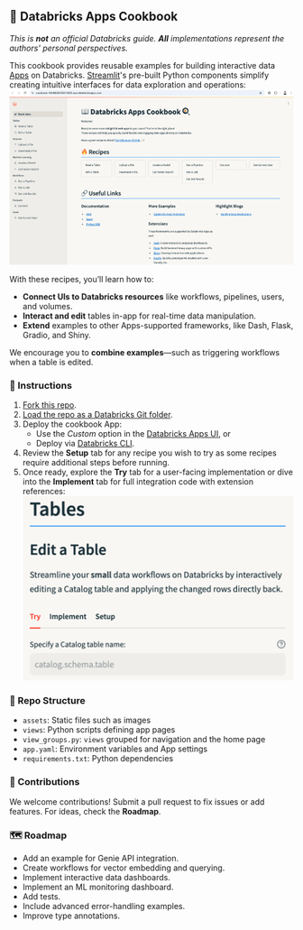 ## 📖 Databricks Apps Cookbook
_This is **not** an official Databricks guide. **All** implementations represent the authors' personal perspectives._

This cookbook provides reusable examples for building interactive data [Apps](https://docs.databricks.com/en/dev-tools/databricks-apps/index.html) on Databricks. [Streamlit](https://streamlit.io/)'s pre-built Python components simplify creating intuitive interfaces for data exploration and operations:
![Cookbook](assets/cookbook.png)

With these recipes, you’ll learn how to:
- **Connect UIs to Databricks resources** like workflows, pipelines, users, and volumes.  
- **Interact and edit** tables in-app for real-time data manipulation.  
- **Extend** examples to other Apps-supported frameworks, like Dash, Flask, Gradio, and Shiny.  

We encourage you to **combine examples**—such as triggering workflows when a table is edited.

### 🍳 Instructions
1. [Fork this repo](https://docs.github.com/de/pull-requests/collaborating-with-pull-requests/working-with-forks/fork-a-repo).
2. [Load the repo as a Databricks Git folder](https://docs.databricks.com/en/repos/index.html).
3. Deploy the cookbook App:
   - Use the _Custom_ option in the [Databricks Apps UI](https://docs.databricks.com/en/dev-tools/databricks-apps/app-development.html#how-do-i-create-an-app-in-the-databricks-apps-ui), or  
   - Deploy via [Databricks CLI](https://docs.databricks.com/en/dev-tools/databricks-apps/get-started.html#step-4-deploy-the-app-to-your-workspace).
4. Review the **Setup** tab for any recipe you wish to try as some recipes require additional steps before running. 
5. Once ready, explore the **Try** tab for a user-facing implementation or dive into the **Implement** tab for full integration code with extension references:
![Recipe](assets/recipe.png)

### 📂 Repo Structure
- `assets`: Static files such as images
- `views`: Python scripts defining app pages
- `view_groups.py`: `views` grouped for navigation and the home page
- `app.yaml`: Environment variables and App settings
- `requirements.txt`: Python dependencies

### 🤝 Contributions
We welcome contributions! Submit a pull request to fix issues or add features. For ideas, check the **Roadmap**.

### 🗺️ Roadmap
- Add an example for Genie API integration.
- Create workflows for vector embedding and querying.
- Implement interactive data dashboards.
- Implement an ML monitoring dashboard.
- Add tests.
- Include advanced error-handling examples.
- Improve type annotations.